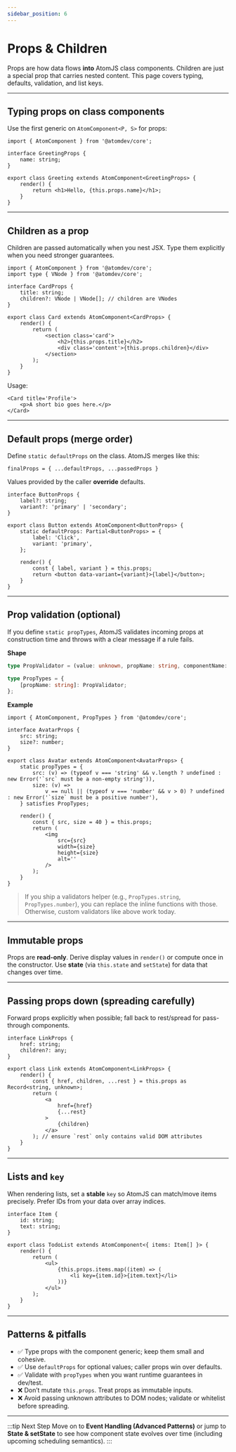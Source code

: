 ```yaml
---
sidebar_position: 6
---
```


# Props & Children

Props are how data flows **into** AtomJS class components. Children are just a special prop that carries nested content. This page covers typing, defaults, validation, and list keys.

---

## Typing props on class components

Use the first generic on `AtomComponent<P, S>` for props:

```tsx
import { AtomComponent } from '@atomdev/core';

interface GreetingProps {
    name: string;
}

export class Greeting extends AtomComponent<GreetingProps> {
    render() {
        return <h1>Hello, {this.props.name}</h1>;
    }
}
```

---

## Children as a prop

Children are passed automatically when you nest JSX. Type them explicitly when you need stronger guarantees.

```tsx
import { AtomComponent } from '@atomdev/core';
import type { VNode } from '@atomdev/core';

interface CardProps {
    title: string;
    children?: VNode | VNode[]; // children are VNodes
}

export class Card extends AtomComponent<CardProps> {
    render() {
        return (
            <section class='card'>
                <h2>{this.props.title}</h2>
                <div class='content'>{this.props.children}</div>
            </section>
        );
    }
}
```

Usage:

```tsx
<Card title='Profile'>
    <p>A short bio goes here.</p>
</Card>
```

---

## Default props (merge order)

Define `static defaultProps` on the class. AtomJS merges like this:

`finalProps = { ...defaultProps, ...passedProps }`

Values provided by the caller **override** defaults.

```tsx
interface ButtonProps {
    label?: string;
    variant?: 'primary' | 'secondary';
}

export class Button extends AtomComponent<ButtonProps> {
    static defaultProps: Partial<ButtonProps> = {
        label: 'Click',
        variant: 'primary',
    };

    render() {
        const { label, variant } = this.props;
        return <button data-variant={variant}>{label}</button>;
    }
}
```

---

## Prop validation (optional)

If you define `static propTypes`, AtomJS validates incoming props at construction time and throws with a clear message if a rule fails.

**Shape**

```ts
type PropValidator = (value: unknown, propName: string, componentName: string) => Error | void;

type PropTypes = {
    [propName: string]: PropValidator;
};
```

**Example**

```tsx
import { AtomComponent, PropTypes } from '@atomdev/core';

interface AvatarProps {
    src: string;
    size?: number;
}

export class Avatar extends AtomComponent<AvatarProps> {
    static propTypes = {
        src: (v) => (typeof v === 'string' && v.length ? undefined : new Error('`src` must be a non-empty string')),
        size: (v) =>
            v == null || (typeof v === 'number' && v > 0) ? undefined : new Error('`size` must be a positive number'),
    } satisfies PropTypes;

    render() {
        const { src, size = 40 } = this.props;
        return (
            <img
                src={src}
                width={size}
                height={size}
                alt=''
            />
        );
    }
}
```

> If you ship a validators helper (e.g., `PropTypes.string`, `PropTypes.number`), you can replace the inline functions with those. Otherwise, custom validators like above work today.

---

## Immutable props

Props are **read-only**. Derive display values in `render()` or compute once in the constructor. Use **state** (via `this.state` and `setState`) for data that changes over time.

---

## Passing props down (spreading carefully)

Forward props explicitly when possible; fall back to rest/spread for pass-through components.

```tsx
interface LinkProps {
    href: string;
    children?: any;
}

export class Link extends AtomComponent<LinkProps> {
    render() {
        const { href, children, ...rest } = this.props as Record<string, unknown>;
        return (
            <a
                href={href}
                {...rest}
            >
                {children}
            </a>
        ); // ensure `rest` only contains valid DOM attributes
    }
}
```

---

## Lists and `key`

When rendering lists, set a **stable** `key` so AtomJS can match/move items precisely. Prefer IDs from your data over array indices.

```tsx
interface Item {
    id: string;
    text: string;
}

export class TodoList extends AtomComponent<{ items: Item[] }> {
    render() {
        return (
            <ul>
                {this.props.items.map((item) => (
                    <li key={item.id}>{item.text}</li>
                ))}
            </ul>
        );
    }
}
```

---

## Patterns & pitfalls

-   ✅ Type props with the component generic; keep them small and cohesive.
-   ✅ Use `defaultProps` for optional values; caller props win over defaults.
-   ✅ Validate with `propTypes` when you want runtime guarantees in dev/test.
-   ❌ Don’t mutate `this.props`. Treat props as immutable inputs.
-   ❌ Avoid passing unknown attributes to DOM nodes; validate or whitelist before spreading.

---

:::tip Next Step
Move on to **Event Handling (Advanced Patterns)** or jump to **State & setState** to see how component state evolves over time (including upcoming scheduling semantics).
:::
